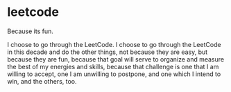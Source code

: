 # leetcode

Because its fun.

I choose to go through the LeetCode. I choose to go through the LeetCode in this decade and do the other things, not because they are easy, but because they are fun, because that goal will serve to organize and measure the best of my energies and skills, because that challenge is one that I am willing to accept, one I am unwilling to postpone, and one which I intend to win, and the others, too.
